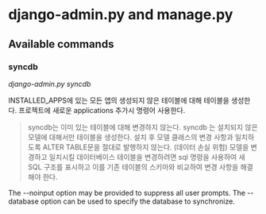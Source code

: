 # django-admin.py and manage.py

## Available commands

### syncdb

*django-admin.py syncdb*

INSTALLED_APPS에 있는 모든 앱의 생성되지 않은 테이블에 대해 테이블을 생성한다.
프로젝트에 새로운 applications 추가시 명령어 사용한다.

> syncdb는 이미 있는 테이블에 대해 변경하지 않는다.
syncdb 는 설치되지 않은 모델에 대해서만 테이블을 생성한다. 설치 후 모델 클래스의 변경 사항과 일치하도록 ALTER TABLE문을 절대로 발행하지 않는다. (데이터 손실 위험)
모델을 변경하고 일치시킬 데이터베이스 테이블을 변경하려면 sql 명령을 사용하여 새 SQL 구조를 표시하고 이를 기존 테이블의 스키마와 비교하여 변경 사항을 해결해야 한다.

The --noinput option may be provided to suppress all user prompts.
The --database option can be used to specify the database to synchronize.
